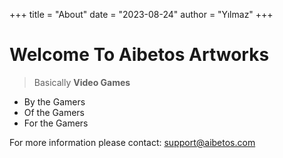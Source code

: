 +++
title = "About"
date = "2023-08-24"
author = "Yılmaz"
+++

# Welcome To Aibetos Artworks

> Basically **Video Games**

- By the Gamers
- Of the Gamers
- For the Gamers

For more information please contact: support@aibetos.com